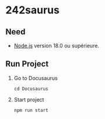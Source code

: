 # 242saurus

## Need

- [Node.js](https://nodejs.org/en/download/) version 18.0 ou supérieure.

## Run Project

1. Go to Docusaurus

    ```
    cd Docusaurus
    ```
 2. Start project
    ```
    npm run start
    ```
